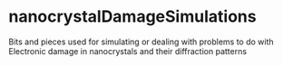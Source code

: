 # nanocrystalDamageSimulations
Bits and pieces used for simulating or dealing with problems to do with Electronic damage in nanocrystals and their diffraction patterns
